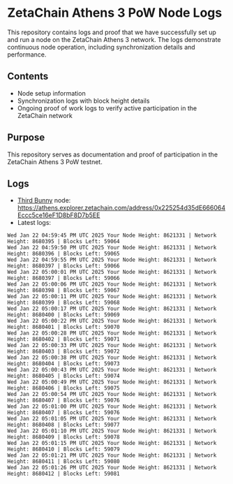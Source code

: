 # ZetaChain Athens 3 PoW Node Logs
This repository contains logs and proof that we have successfully set up and run a node on the ZetaChain Athens 3 network. The logs demonstrate continuous node operation, including synchronization details and performance.

## Contents
- Node setup information
- Synchronization logs with block height details
- Ongoing proof of work logs to verify active participation in the ZetaChain network

## Purpose
This repository serves as documentation and proof of participation in the ZetaChain Athens 3 PoW testnet.

## Logs

- [Third Bunny](https://thirdbunny.xyz/) node: https://athens.explorer.zetachain.com/address/0x225254d35dE666064Eccc5ce16eF1D8bF8D7b5EE
- Latest logs:
```
Wed Jan 22 04:59:45 PM UTC 2025 Your Node Height: 8621331 | Network Height: 8680395 | Blocks Left: 59064
Wed Jan 22 04:59:50 PM UTC 2025 Your Node Height: 8621331 | Network Height: 8680396 | Blocks Left: 59065
Wed Jan 22 04:59:55 PM UTC 2025 Your Node Height: 8621331 | Network Height: 8680397 | Blocks Left: 59066
Wed Jan 22 05:00:01 PM UTC 2025 Your Node Height: 8621331 | Network Height: 8680397 | Blocks Left: 59066
Wed Jan 22 05:00:06 PM UTC 2025 Your Node Height: 8621331 | Network Height: 8680398 | Blocks Left: 59067
Wed Jan 22 05:00:11 PM UTC 2025 Your Node Height: 8621331 | Network Height: 8680399 | Blocks Left: 59068
Wed Jan 22 05:00:17 PM UTC 2025 Your Node Height: 8621331 | Network Height: 8680400 | Blocks Left: 59069
Wed Jan 22 05:00:22 PM UTC 2025 Your Node Height: 8621331 | Network Height: 8680401 | Blocks Left: 59070
Wed Jan 22 05:00:28 PM UTC 2025 Your Node Height: 8621331 | Network Height: 8680402 | Blocks Left: 59071
Wed Jan 22 05:00:33 PM UTC 2025 Your Node Height: 8621331 | Network Height: 8680403 | Blocks Left: 59072
Wed Jan 22 05:00:38 PM UTC 2025 Your Node Height: 8621331 | Network Height: 8680404 | Blocks Left: 59073
Wed Jan 22 05:00:43 PM UTC 2025 Your Node Height: 8621331 | Network Height: 8680405 | Blocks Left: 59074
Wed Jan 22 05:00:49 PM UTC 2025 Your Node Height: 8621331 | Network Height: 8680406 | Blocks Left: 59075
Wed Jan 22 05:00:54 PM UTC 2025 Your Node Height: 8621331 | Network Height: 8680407 | Blocks Left: 59076
Wed Jan 22 05:01:00 PM UTC 2025 Your Node Height: 8621331 | Network Height: 8680407 | Blocks Left: 59076
Wed Jan 22 05:01:05 PM UTC 2025 Your Node Height: 8621331 | Network Height: 8680408 | Blocks Left: 59077
Wed Jan 22 05:01:10 PM UTC 2025 Your Node Height: 8621331 | Network Height: 8680409 | Blocks Left: 59078
Wed Jan 22 05:01:15 PM UTC 2025 Your Node Height: 8621331 | Network Height: 8680410 | Blocks Left: 59079
Wed Jan 22 05:01:21 PM UTC 2025 Your Node Height: 8621331 | Network Height: 8680411 | Blocks Left: 59080
Wed Jan 22 05:01:26 PM UTC 2025 Your Node Height: 8621331 | Network Height: 8680412 | Blocks Left: 59081
```
